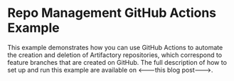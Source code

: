 # Repo Management GitHub Actions Example

This example demonstrates how you can use GitHub Actions to automate the creation and deletion of Artifactory repositories, which correspond to feature branches that are created on GitHub.
The full description of how to set up and run this example are available on <---this blog post--->.